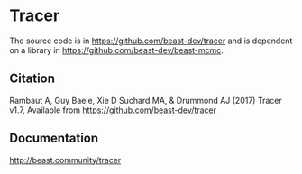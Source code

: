 # Tracer

The source code is in https://github.com/beast-dev/tracer 
and is dependent on a library in https://github.com/beast-dev/beast-mcmc.

## Citation

Rambaut A, Guy Baele, Xie D Suchard MA, & Drummond AJ (2017) Tracer v1.7,
Available from https://github.com/beast-dev/tracer

## Documentation

http://beast.community/tracer
